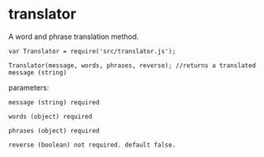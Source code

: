 # translator
A word and phrase translation method.

    var Translator = require('src/translator.js');

    Translator(message, words, phrases, reverse); //returns a translated message (string)

parameters:

    message (string) required
    
    words (object) required
    
    phrases (object) required
    
    reverse (boolean) not required. default false.
